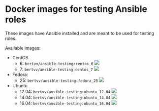 # Docker images for testing Ansible roles

These images have Ansible installed and are meant to be used for testing roles.

Available images:

- CentOS
    - 6: `bertvv/ansible-testing:centos_6` [![](https://images.microbadger.com/badges/image/bertvv/ansible-testing:centos_6.svg)](https://microbadger.com/images/bertvv/ansible-testing "Get your own image badge on microbadger.com")
    - 7: `bertvv/ansible-testing:centos_7` [![](https://images.microbadger.com/badges/image/bertvv/ansible-testing:centos_7.svg)](https://microbadger.com/images/bertvv/ansible-testing "Get your own image badge on microbadger.com")
- Fedora:
    - 25: `bertvv/ansible-testing:fedora_25` [![](https://images.microbadger.com/badges/image/bertvv/ansible-testing:fedora_25.svg)](https://microbadger.com/images/bertvv/ansible-testing "Get your own image badge on microbadger.com")
- Ubuntu
    - 12.04: `bertvv/ansible-testing:ubuntu_12.04` [![](https://images.microbadger.com/badges/image/bertvv/ansible-testing:ubuntu_12.04.svg)](https://microbadger.com/images/bertvv/ansible-testing "Get your own image badge on microbadger.com")
    - 14.04: `bertvv/ansible-testing:ubuntu_14.04` [![](https://images.microbadger.com/badges/image/bertvv/ansible-testing:ubuntu_14.04.svg)](https://microbadger.com/images/bertvv/ansible-testing "Get your own image badge on microbadger.com")
    - 16.04: `bertvv/ansible-testing:ubuntu_16.04` [![](https://images.microbadger.com/badges/image/bertvv/ansible-testing:ubuntu_16.04.svg)](https://microbadger.com/images/bertvv/ansible-testing "Get your own image badge on microbadger.com")

